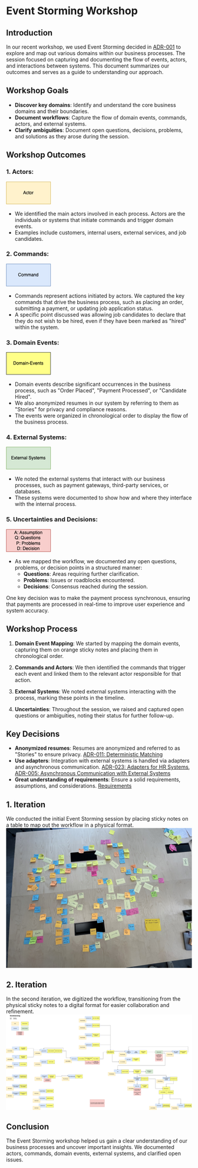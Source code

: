 # Event Storming Workshop

## Introduction

In our recent workshop, we used Event Storming decided in [ADR-001](/ADR/ADR-001-use-ddd.md) to explore and map out various domains within our business processes. The session focused on capturing and documenting the flow of events, actors, and interactions between systems. This document summarizes our outcomes and serves as a guide to understanding our approach.

## Workshop Goals

- **Discover key domains**: Identify and understand the core business domains and their boundaries.
- **Document workflows**: Capture the flow of domain events, commands, actors, and external systems.
- **Clarify ambiguities**: Document open questions, decisions, problems, and solutions as they arose during the session.

## Workshop Outcomes

### 1. **Actors**:
![Actor](/EventStorming/assets/actor.png)
- We identified the main actors involved in each process. Actors are the individuals or systems that initiate commands and trigger domain events.
- Examples include customers, internal users, external services, and job candidates.

### 2. **Commands**:
![Commands](/EventStorming/assets/command.png)
- Commands represent actions initiated by actors. We captured the key commands that drive the business process, such as placing an order, submitting a payment, or updating job application status.
- A specific point discussed was allowing job candidates to declare that they do not wish to be hired, even if they have been marked as "hired" within the system.

### 3. **Domain Events**:
![Domain Events](/EventStorming/assets/domain_events.png)
- Domain events describe significant occurrences in the business process, such as "Order Placed", "Payment Processed", or "Candidate Hired".
- We also anonymized resumes in our system by referring to them as "Stories" for privacy and compliance reasons.
- The events were organized in chronological order to display the flow of the business process.

### 4. **External Systems**:
![External Systems](/EventStorming/assets/external_system.png)
- We noted the external systems that interact with our business processes, such as payment gateways, third-party services, or databases.
- These systems were documented to show how and where they interface with the internal process.

### 5. **Uncertainties and Decisions**:
![Uncertainties and Decisions](/EventStorming/assets/QA.png)
- As we mapped the workflow, we documented any open questions, problems, or decision points in a structured manner:
  - **Questions**: Areas requiring further clarification.
  - **Problems**: Issues or roadblocks encountered.
  - **Decisions**: Consensus reached during the session.

One key decision was to make the payment process synchronous, ensuring that payments are processed in real-time to improve user experience and system accuracy.

## Workshop Process

1. **Domain Event Mapping**:
   We started by mapping the domain events, capturing them on orange sticky notes and placing them in chronological order.

2. **Commands and Actors**:
   We then identified the commands that trigger each event and linked them to the relevant actor responsible for that action.

3. **External Systems**:
   We noted external systems interacting with the process, marking these points in the timeline.

4. **Uncertainties**:
   Throughout the session, we raised and captured open questions or ambiguities, noting their status for further follow-up.

## Key Decisions

- **Anonymized resumes**: Resumes are anonymized and referred to as "Stories" to ensure privacy. [ADR-011: Deterministic Matching](/ADR/ADR-011-deterministic-matching.md)
- **Use adapters**: Integration with external systems is handled via adapters and asynchronous communication. [ADR-023: Adapters for HR Systems](/ADR/ADR-023-adapters-for-hr-systems.md), [ADR-005: Asynchronous Communication with External Systems](/ADR/ADR-005-async-with-external-systems.md)
- **Great understanding of requirements**: Ensure a solid requirements, assumptions, and considerations. [Requirements](/Requirements/requirements-and-assumptions.md)

## 1. Iteration

We conducted the initial Event Storming session by placing sticky notes on a table to map out the workflow in a physical format.
![Event strorming sticky note](/EventStorming/assets/eventstorming_stickynotes.jpeg)

## 2. Iteration

In the second iteration, we digitized the workflow, transitioning from the physical sticky notes to a digital format for easier collaboration and refinement.
![Event Storming 2. iteration digital](/EventStorming/assets/Eventstorming.png)

## Conclusion

The Event Storming workshop helped us gain a clear understanding of our business processes and uncover important insights. We documented actors, commands, domain events, external systems, and clarified open issues.
